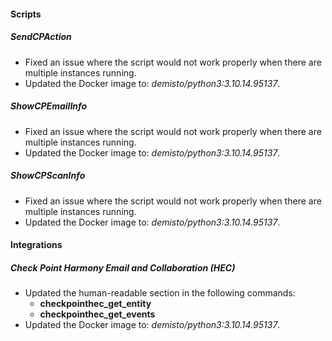 
#### Scripts

##### SendCPAction

- Fixed an issue where the script would not work properly when there are multiple instances running.
- Updated the Docker image to: *demisto/python3:3.10.14.95137*.

##### ShowCPEmailInfo

- Fixed an issue where the script would not work properly when there are multiple instances running.
- Updated the Docker image to: *demisto/python3:3.10.14.95137*.

##### ShowCPScanInfo

- Fixed an issue where the script would not work properly when there are multiple instances running.
- Updated the Docker image to: *demisto/python3:3.10.14.95137*.


#### Integrations

##### Check Point Harmony Email and Collaboration (HEC)

- Updated the human-readable section in the following commands:
  - **checkpointhec_get_entity**
  - **checkpointhec_get_events**
- Updated the Docker image to: *demisto/python3:3.10.14.95137*.

